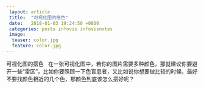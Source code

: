 ```yaml
---
 layout: article
 title:  "可视化图的搭色"
 date:   2018-01-03 19:24:50 +0800
 categories: posts infovis infovisnotes
 image:
  teaser: color.jpg
  feature: color.jpg
---
```


可视化图的搭色
 
在一张可视化图中，若你的图片需要多种颜色，那就建议你要避开一些“雷区”，比如你要照顾一下色盲患者，又比如说你想要做比较的时候，最好不要找颜色相近的几个色，那颜色到底该怎么搭好呢？

